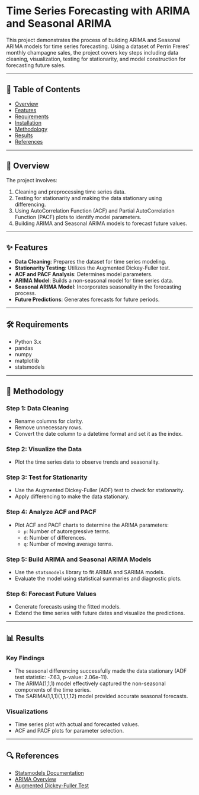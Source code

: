 # Time Series Forecasting with ARIMA and Seasonal ARIMA

This project demonstrates the process of building ARIMA and Seasonal ARIMA models for time series forecasting. Using a dataset of Perrin Freres' monthly champagne sales, the project covers key steps including data cleaning, visualization, testing for stationarity, and model construction for forecasting future sales.

---

## 📖 Table of Contents
- [Overview](#overview)
- [Features](#features)
- [Requirements](#requirements)
- [Installation](#installation)
- [Methodology](#methodology)
- [Results](#results)
- [References](#references)

---

## 🌟 Overview
The project involves:
1. Cleaning and preprocessing time series data.
2. Testing for stationarity and making the data stationary using differencing.
3. Using AutoCorrelation Function (ACF) and Partial AutoCorrelation Function (PACF) plots to identify model parameters.
4. Building ARIMA and Seasonal ARIMA models to forecast future values.

---

## ✨ Features
- **Data Cleaning**: Prepares the dataset for time series modeling.
- **Stationarity Testing**: Utilizes the Augmented Dickey-Fuller test.
- **ACF and PACF Analysis**: Determines model parameters.
- **ARIMA Model**: Builds a non-seasonal model for time series data.
- **Seasonal ARIMA Model**: Incorporates seasonality in the forecasting process.
- **Future Predictions**: Generates forecasts for future periods.

---

## 🛠 Requirements
- Python 3.x
- pandas
- numpy
- matplotlib
- statsmodels

---

## 🧠 Methodology
### Step 1: Data Cleaning
- Rename columns for clarity.
- Remove unnecessary rows.
- Convert the date column to a datetime format and set it as the index.

### Step 2: Visualize the Data
- Plot the time series data to observe trends and seasonality.

### Step 3: Test for Stationarity
- Use the Augmented Dickey-Fuller (ADF) test to check for stationarity.
- Apply differencing to make the data stationary.

### Step 4: Analyze ACF and PACF
- Plot ACF and PACF charts to determine the ARIMA parameters:
  - `p`: Number of autoregressive terms.
  - `d`: Number of differences.
  - `q`: Number of moving average terms.

### Step 5: Build ARIMA and Seasonal ARIMA Models
- Use the `statsmodels` library to fit ARIMA and SARIMA models.
- Evaluate the model using statistical summaries and diagnostic plots.

### Step 6: Forecast Future Values
- Generate forecasts using the fitted models.
- Extend the time series with future dates and visualize the predictions.

---

## 📊 Results
### Key Findings
- The seasonal differencing successfully made the data stationary (ADF test statistic: -7.63, p-value: 2.06e-11).
- The ARIMA(1,1,1) model effectively captured the non-seasonal components of the time series.
- The SARIMA(1,1,1)(1,1,1,12) model provided accurate seasonal forecasts.

### Visualizations
- Time series plot with actual and forecasted values.
- ACF and PACF plots for parameter selection.

---

## 🔍 References
- [Statsmodels Documentation](https://www.statsmodels.org/)
- [ARIMA Overview](https://otexts.com/fpp2/arima.html)
- [Augmented Dickey-Fuller Test](https://en.wikipedia.org/wiki/Augmented_Dickey%E2%80%93Fuller_test)
